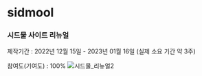 # sidmool
### 시드물 사이트 리뉴얼
제작기간 : 2022년 12월 15일 - 2023년 01월 16일 (실제 소요 기간 약 3주)

참여도(기여도) : 100%
![시드물_리뉴얼2](https://user-images.githubusercontent.com/97517088/218653426-dd6ae2cc-7e14-447e-bb97-97f6f19f5bcc.png)
